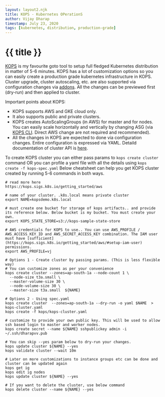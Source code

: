 ```yaml
---
layout: layout2.njk
title: KOPS - Kubernetes OPerationS
author: Vijay Dharap
timestamp: July 23, 2020
tags: [kubernetes, distribution, production-grade]
---
```


# {{ title }}

[KOPS](https://kops.sigs.k8s.io/) is my favourite goto tool to setup full fledged Kubernetes distribution in matter of 5-6 minutes. KOPS has a lot of customization options so you can easily create a production grade kubernetes infrastructure in KOPS. Cluster upgrade, cluster autoscaling, etc. are also supported via configuration changes via [addons](https://kops.sigs.k8s.io/addons/). All the changes can be previewed first (dry-run) and then applied to cluster.

Important points about KOPS:
* KOPS supports AWS and GKE cloud only. 
* It also supports public and private clusters. 
* KOPS creates AutoScalingGroups (in AWS) for master and for nodes. You can easily scale horizontally and vertically by changing ASG (via [KOPS CLI](https://kops.sigs.k8s.io/cli/kops/). Direct AWS change are not required and recommended).
* All the changes in KOPS are expected to done via configuration changes. Entire configuration is expressed via YAML. Detaild documentation of cluster API is [here](https://kops.sigs.k8s.io/cluster_spec/).

To create KOPS cluster you can either pass params to `kops create cluster` command OR you can profile a yaml file with all the details using `kops create -f kops-spec.yaml`
Below cheatsheet can help you get KOPS cluster created by running 5-6 commands in both ways.

``` shell
# read more here
https://kops.sigs.k8s.io/getting_started/aws
 
# name of your cluster. .k8s.local means private cluster
export NAME=kopsdemo.k8s.local

# must create one bucket for storage of kops artifacts.. and provide its reference below. Below bucket is my bucket. You must create your own.
export KOPS_STATE_STORE=s3://kops-sample-state-store

# AWS credentials for KOPS to use.. You can use AWS_PROFILE / AWS_ACCESS_KEY_ID and AWS_SECRET_ACCESS_KEY combination. The IAM user must have [sufficient](https://kops.sigs.k8s.io/getting_started/aws/#setup-iam-user) permissions.
export AWS_PROFILE=vj

# Options 1 - Create cluster by passing params. (This is less flexible way)
# You can customize zones as per your convenience
kops create cluster --zones=ap-south-1a --node-count 1 \
  --node-size t3a.small \
  --master-volume-size 30 \
  --node-volume-size 30 \
  --master-size t3a.small  ${NAME}

# Options 2 - Using spec.yaml
kops create cluster  --zones=ap-south-1a --dry-run -o yaml $NAME  > kops-cluster.yaml
kops create -f kops/kops-cluster.yaml

# customize to provide your own public key. This will be used to allow ssh based login to master and worker nodes.
kops create secret --name ${NAME} sshpublickey admin -i ~/.ssh/dharapvv.pub

# You can skip --yes param below to dry-run your changes.
kops update cluster ${NAME} --yes
kops validate cluster --wait 10m

# Later on more customizations to instance groups etc can be done and cluster can be updated again
kops get ig
kops edit ig nodes
kops update cluster ${NAME} --yes

# If you want to delete the cluster, use below command
kops delete cluster --name ${NAME} --yes
```

